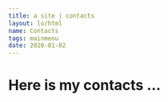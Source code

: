 ```yaml
---
title: a site | contacts
layout: lo/html
name: Contacts
tags: mainmenu
date: 2020-01-02
---
```

# Here is my contacts ...